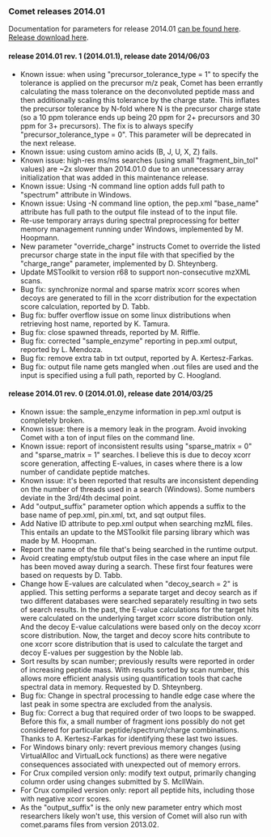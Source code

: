 ### Comet releases 2014.01

Documentation for parameters for release 2014.01 [can be found
here](/Comet/parameters/parameters_201401/).
[Release download here](https://sourceforge.net/projects/comet-ms/files/).

#### release 2014.01 rev. 1 (2014.01.1), release date 2014/06/03
- Known issue: when using "precursor_tolerance_type = 1" to specify the
tolerance is applied on the precursor m/z peak, Comet has been errantly
calculating the mass tolerance on the deconvoluted peptide mass and then
additionally scaling this tolerance by the charge state. This inflates the
precursor tolerance by N-fold where N is the precursor charge state (so a 10
ppm tolerance ends up being 20 ppm for 2+ precursors and 30 ppm for 3+
precursors). The fix is to always specify "precursor_tolerance_type = 0". This
parameter will be deprecated in the next release.
- Known issue: using custom amino acids (B, J, U, X, Z) fails.
- Known issue: high-res ms/ms searches (using small "fragment_bin_tol" values)
are ~2x slower than 2014.01.0 due to an unnecessary array initialization that
was added in this maintenance release.
- Known issue: Using -N<name> command line option adds full path to "spectrum"
attribute in Windows.
- Known issue: Using -N<name> command line option, the pep.xml "base_name"
attribute has full path to the output file instead of to the input file.
- Re-use temporary arrays during spectral preprocessing for better memory
management running under Windows, implemented by M. Hoopmann.
- New parameter "override_charge" instructs Comet to override the listed
precursor charge state in the input file with that specified by the
"charge_range" parameter, implemented by D. Shteynberg.
- Update MSToolkit to version r68 to support non-consecutive mzXML scans.
- Bug fix: synchronize normal and sparse matrix xcorr scores when decoys are
generated to fill in the xcorr distribution for the expectation score
calculation, reported by D. Tabb.
- Bug fix: buffer overflow issue on some linux distributions when retrieving
host name, reported by K. Tamura.
- Bug fix: close spawned threads, reported by M. Riffle.
- Bug fix: corrected "sample_enzyme" reporting in pep.xml output, reported by
L. Mendoza.
- Bug fix: remove extra tab in txt output, reported by A. Kertesz-Farkas.
- Bug fix: output file name gets mangled when .out files are used and the input
is specified using a full path, reported by C. Hoogland.

#### release 2014.01 rev. 0 (2014.01.0), release date 2014/03/25
- Known issue: the sample_enzyme information in pep.xml output is completely
broken.
- Known issue: there is a memory leak in the program. Avoid invoking Comet with
a ton of input files on the command line.
- Known issue: report of inconsistent results using "sparse_matrix = 0" and
"sparse_matrix = 1" searches. I believe this is due to decoy xcorr score
generation, affecting E-values, in cases where there is a low number of
candidate peptide matches.
- Known issue: it's been reported that results are inconsistent depending on
the number of threads used in a search (Windows). Some numbers deviate in the
3rd/4th decimal point.
- Add "output_suffix" parameter option which appends a suffix to the base name
of pep.xml, pin.xml, txt, and sqt output files.
- Add Native ID attribute to pep.xml output when searching mzML files. This
entails an update to the MSToolkit file parsing library which was made by M.
Hoopman.
- Report the name of the file that's being searched in the runtime output.
- Avoid creating empty/stub output files in the case where an input file has
been moved away during a search. These first four features were based on
requests by D. Tabb.
- Change how E-values are calculated when "decoy_search = 2" is applied. This
setting performs a separate target and decoy search as if two different
databases were searched separately resulting in two sets of search results. In
the past, the E-value calculations for the target hits were calculated on the
underlying target xcorr score distribution only. And the decoy E-value
calculations were based only on the decoy xcorr score distribution. Now, the
target and decoy score hits contribute to one xcorr score distribution that is
used to calculate the target and decoy E-values per suggestion by the Noble
lab.
- Sort results by scan number; previously results were reported in order of
increasing peptide mass. With results sorted by scan number, this allows more
efficient analysis using quantification tools that cache spectral data in
memory. Requested by D. Shteynberg.
- Bug fix: Change in spectral processing to handle edge case where the last
peak in some spectra are excluded from the analysis.
- Bug fix: Correct a bug that required order of two loops to be swapped. Before
this fix, a small number of fragment ions possibly do not get considered for
particular peptide/spectrum/charge combinations. Thanks to A. Kertesz-Farkas
for identifying these last two issues.
- For Windows binary only: revert previous memory changes (using VirtualAlloc
and VirtualLock functions) as there were negative consequences associated with
unexpected out of memory errors.
- For Crux compiled version only: modify text output, primarily changing column
order using changes submitted by S. McIlWain.
- For Crux compiled version only: report all peptide hits, including those with
negative xcorr scores.
- As the "output_suffix" is the only new parameter entry which most researchers
likely won't use, this version of Comet will also run with comet.params files
from version 2013.02.
